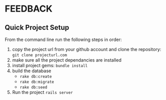 FEEDBACK
=========

## Quick Project Setup
From the command line run the following steps in order:

1. copy the project url from your github account and clone the repository: `git clone projecturl.com`
2. make sure all the project dependancies are installed
3. install project gems: `bundle install`
4. build the database
    - `rake db:create`
    - `rake db:migrate`
    - `rake db:seed`
5. Run the project `rails server`
